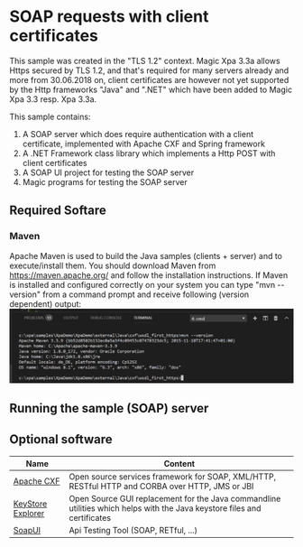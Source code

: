 # SOAP requests with client certificates
This sample was created in the "TLS 1.2" context. Magic Xpa 3.3a allows Https secured by TLS 1.2, and that's required for many servers already and more from 30.06.2018 on, client certificates are however not yet supported by the Http frameworks "Java" and ".NET" which have been added to Magic Xpa 3.3 resp. Xpa 3.3a. 

This sample contains: 
1. A SOAP server which does require authentication with a client certificate, implemented with Apache CXF and Spring framework 
2. A .NET Framework class library which implements a Http POST with client certificates
3. A SOAP UI project for testing the SOAP server
4. Magic programs for testing the SOAP server

## Required Softare
### Maven
Apache Maven is used to build the Java samples (clients + server) and to execute/install them. You should download Maven from https://maven.apache.org/ and follow the installation instructions. If Maven is installed and configured correctly on your system you can type "mvn --version" from a command prompt and receive following (version dependent) output: 
![maven_version_output.png](./maven_version_output.png)

## Running the sample (SOAP) server


## Optional software
| Name | Content |
| --- | --- |
| [Apache CXF](http://cxf.apache.org/) | Open source services framework for SOAP, XML/HTTP, RESTful HTTP and CORBA over HTTP, JMS or JBI |
| [KeyStore Explorer](http://keystore-explorer.org/) | Open Source GUI replacement for the Java commandline utilities which helps with the Java keystore files and certificates |
| [SoapUI](https://www.soapui.org/downloads/soapui.html) | Api Testing Tool (SOAP, RETful, ...) |
